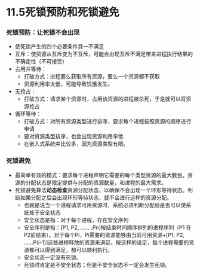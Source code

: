 # 11.5死锁预防和死锁避免

### 死锁预防：让死锁不会出现

* 使死锁产生的四个必要条件其一不满足
* 互斥：使资源从互斥变为不互斥，可能会出现互斥不满足带来进程执行结果的不确定性（不可接受）
* 占用并等待：
    * 打破方式：进程要么获取所有资源，要么一个资源都不获取
    * 资源利用率太低，可能导致饥饿发生。
* 无抢占：
    * 打破方式：请求某个资源时，占用该资源的进程被杀死，于是就可以将资源抢占
* 循环等待：
    * 打破方式：对所有资源类型进行排序，要求每个进程按照资源的顺序进行申请
    * 要对资源类型排序，也会出现资源利用率低
    * 在嵌入式系统中比较多，因为资源类型有限。

### 死锁避免

* 最简单有效的模式：要求每个进程声明它需要的每个类型资源的最大数目。资源的分配状态是限定提供与分配的资源数量，和进程的最大需求。
* 死锁避免算法**动态检查**资源分配状态，以确保不会出现一个环形等待状态。判断如果分配之后会出现环形等待状态，就不会进行这样的资源分配。
    * 也就是说当一个进程请求可用资源时，系统必须判断分配后是否可以使系统处于安全状态
    * 安全状态是指：对于每个进程，存在安全序列
    * 安全序列是指：[P1, P2, …… ,Pn]按结束时间顺序排列的进程序列（P1 在 P2前结束）。对于每个Pi，Pi需要的资源能够由当前可用资源+[P1, P2, ……P(i-1)]这些进程释放的资源来满足。按这样的设定，每个进程需要的资源都可以得到满足，都可以顺利执行。
    * 安全状态一定没有死锁。
    * 死锁时肯定是不安全状态；但是不安全状态不一定会发生死锁。